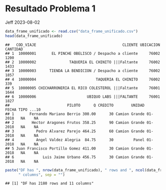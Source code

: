 Resultado Problema 1
================
Jeff
2023-08-02

``` r
data_frame_unificado <- read.csv("data_frame_unificado.csv")
head(data_frame_unificado)
```

    ##   COD_VIAJE                                       CLIENTE UBICACION CANTIDAD
    ## 1  10000001       EL PINCHE OBELISCO / Despacho a cliente     76002     1200
    ## 2  10000002               TAQUERIA EL CHINITO |||Faltante     76002     1433
    ## 3  10000003      TIENDA LA BENDICION / Despacho a cliente     76002     1857
    ## 4  10000004                           TAQUERIA EL CHINITO     76002      339
    ## 5  10000005 CHICHARRONERIA EL RICO COLESTEROL |||Faltante     76001     1644
    ## 6  10000006                       UBIQUO LABS |||FALTANTE     76001     1827
    ##                          PILOTO      Q CREDITO        UNIDAD   FECHA TIPO ...10
    ## 1       Fernando Mariano Berrio 300.00      30 Camion Grande 01-2018   NA    NA
    ## 2        Hector Aragones Frutos 358.25      90 Camion Grande 01-2018   NA    NA
    ## 3          Pedro Alvarez Parejo 464.25      60 Camion Grande 01-2018   NA    NA
    ## 4          Angel Valdez Alegria  84.75      30         Panel 01-2018   NA    NA
    ## 5 Juan Francisco Portillo Gomez 411.00      30 Camion Grande 01-2018   NA    NA
    ## 6             Luis Jaime Urbano 456.75      30 Camion Grande 01-2018   NA    NA

``` r
paste("DF has ", nrow(data_frame_unificado), " rows and ", ncol(data_frame_unificado), 
      " columns", sep = "")
```

    ## [1] "DF has 2180 rows and 11 columns"
